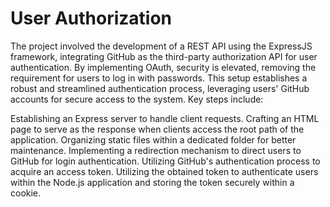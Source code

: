 # User Authorization
The project involved the development of a REST API using the ExpressJS framework, integrating GitHub as the third-party authorization API for user authentication. By implementing OAuth, security is elevated, removing the requirement for users to log in with passwords. This setup establishes a robust and streamlined authentication process, leveraging users' GitHub accounts for secure access to the system.
Key steps include:

Establishing an Express server to handle client requests.
Crafting an HTML page to serve as the response when clients access the root path of the application.
Organizing static files within a dedicated folder for better maintenance.
Implementing a redirection mechanism to direct users to GitHub for login authentication.
Utilizing GitHub's authentication process to acquire an access token.
Utilizing the obtained token to authenticate users within the Node.js application and storing the token securely within a cookie.

